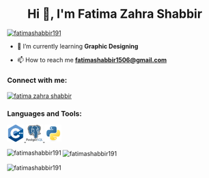 <h1 align="center">Hi 👋, I'm Fatima Zahra Shabbir</h1>
<p align="left"> <a href="https://github.com/ryo-ma/github-profile-trophy"><img src="https://github-profile-trophy.vercel.app/?username=fatimashabbir191" alt="fatimashabbir191" /></a> </p>

- 🌱 I’m currently learning **Graphic Designing**

- 📫 How to reach me **fatimashabbir1506@gmail.com**

<h3 align="left">Connect with me:</h3>
<p align="left">
<a href="https://linkedin.com/in/fatima zahra shabbir" target="blank"><img align="center" src="https://raw.githubusercontent.com/rahuldkjain/github-profile-readme-generator/master/src/images/icons/Social/linked-in-alt.svg" alt="fatima zahra shabbir" height="30" width="40" /></a>
</p>

<h3 align="left">Languages and Tools:</h3>
<p align="left"> <a href="https://www.w3schools.com/cpp/" target="_blank" rel="noreferrer"> <img src="https://raw.githubusercontent.com/devicons/devicon/master/icons/cplusplus/cplusplus-original.svg" alt="cplusplus" width="40" height="40"/> </a> <a href="https://www.postgresql.org" target="_blank" rel="noreferrer"> <img src="https://raw.githubusercontent.com/devicons/devicon/master/icons/postgresql/postgresql-original-wordmark.svg" alt="postgresql" width="40" height="40"/> </a> <a href="https://www.python.org" target="_blank" rel="noreferrer"> <img src="https://raw.githubusercontent.com/devicons/devicon/master/icons/python/python-original.svg" alt="python" width="40" height="40"/> </a> </p>

<p><img align="left" src="https://github-readme-stats.vercel.app/api/top-langs?username=fatimashabbir191&show_icons=true&locale=en&layout=compact" alt="fatimashabbir191" /></p>

<p>&nbsp;<img align="center" src="https://github-readme-stats.vercel.app/api?username=fatimashabbir191&show_icons=true&locale=en" alt="fatimashabbir191" /></p>

<p><img align="center" src="https://github-readme-streak-stats.herokuapp.com/?user=fatimashabbir191&" alt="fatimashabbir191" /></p>
